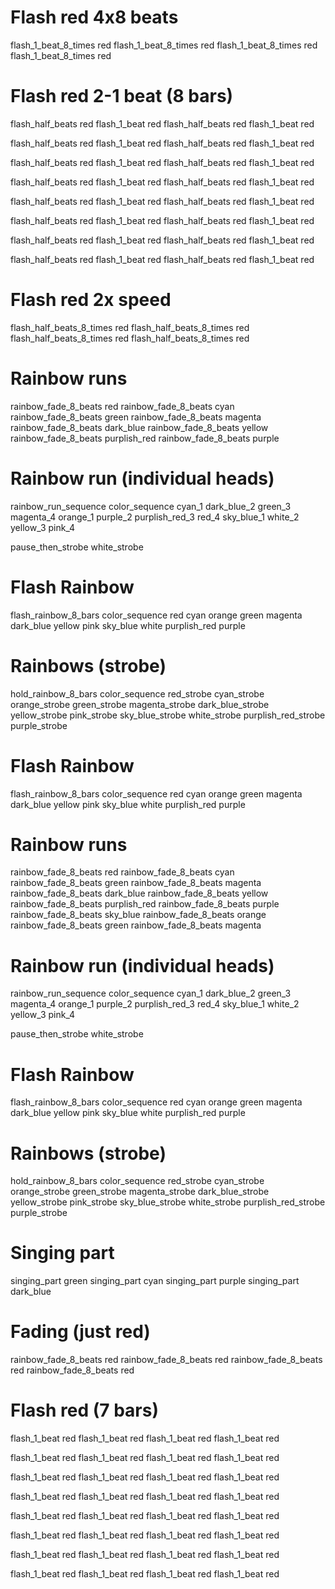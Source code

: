 # Flash red 4x8 beats
flash_1_beat_8_times red
flash_1_beat_8_times red
flash_1_beat_8_times red
flash_1_beat_8_times red

# Flash red 2-1 beat (8 bars)
flash_half_beats red
flash_1_beat red
flash_half_beats red
flash_1_beat red

flash_half_beats red
flash_1_beat red
flash_half_beats red
flash_1_beat red

flash_half_beats red
flash_1_beat red
flash_half_beats red
flash_1_beat red

flash_half_beats red
flash_1_beat red
flash_half_beats red
flash_1_beat red

flash_half_beats red
flash_1_beat red
flash_half_beats red
flash_1_beat red

flash_half_beats red
flash_1_beat red
flash_half_beats red
flash_1_beat red

flash_half_beats red
flash_1_beat red
flash_half_beats red
flash_1_beat red

flash_half_beats red
flash_1_beat red
flash_half_beats red
flash_1_beat red

# Flash red 2x speed
flash_half_beats_8_times red
flash_half_beats_8_times red
flash_half_beats_8_times red
flash_half_beats_8_times red

# Rainbow runs
rainbow_fade_8_beats red
rainbow_fade_8_beats cyan
rainbow_fade_8_beats green
rainbow_fade_8_beats magenta
rainbow_fade_8_beats dark_blue
rainbow_fade_8_beats yellow
rainbow_fade_8_beats purplish_red
rainbow_fade_8_beats purple

# Rainbow run (individual heads)
rainbow_run_sequence color_sequence cyan_1 dark_blue_2 green_3 magenta_4 orange_1 purple_2 purplish_red_3 red_4 sky_blue_1 white_2 yellow_3 pink_4

pause_then_strobe white_strobe

# Flash Rainbow
flash_rainbow_8_bars color_sequence red cyan orange green magenta dark_blue yellow pink sky_blue white purplish_red purple

# Rainbows (strobe)
hold_rainbow_8_bars color_sequence red_strobe cyan_strobe orange_strobe green_strobe magenta_strobe dark_blue_strobe yellow_strobe pink_strobe sky_blue_strobe white_strobe purplish_red_strobe purple_strobe

# Flash Rainbow
flash_rainbow_8_bars color_sequence red cyan orange green magenta dark_blue yellow pink sky_blue white purplish_red purple

# Rainbow runs
rainbow_fade_8_beats red
rainbow_fade_8_beats cyan
rainbow_fade_8_beats green
rainbow_fade_8_beats magenta
rainbow_fade_8_beats dark_blue
rainbow_fade_8_beats yellow
rainbow_fade_8_beats purplish_red
rainbow_fade_8_beats purple
rainbow_fade_8_beats sky_blue
rainbow_fade_8_beats orange
rainbow_fade_8_beats green
rainbow_fade_8_beats magenta

# Rainbow run (individual heads)
rainbow_run_sequence color_sequence cyan_1 dark_blue_2 green_3 magenta_4 orange_1 purple_2 purplish_red_3 red_4 sky_blue_1 white_2 yellow_3 pink_4

pause_then_strobe white_strobe

# Flash Rainbow
flash_rainbow_8_bars color_sequence red cyan orange green magenta dark_blue yellow pink sky_blue white purplish_red purple

# Rainbows (strobe)
hold_rainbow_8_bars color_sequence red_strobe cyan_strobe orange_strobe green_strobe magenta_strobe dark_blue_strobe yellow_strobe pink_strobe sky_blue_strobe white_strobe purplish_red_strobe purple_strobe

# Singing part
singing_part green
singing_part cyan
singing_part purple
singing_part dark_blue

# Fading (just red)
rainbow_fade_8_beats red
rainbow_fade_8_beats red
rainbow_fade_8_beats red
rainbow_fade_8_beats red

# Flash red (7 bars)
flash_1_beat red
flash_1_beat red
flash_1_beat red
flash_1_beat red

flash_1_beat red
flash_1_beat red
flash_1_beat red
flash_1_beat red

flash_1_beat red
flash_1_beat red
flash_1_beat red
flash_1_beat red

flash_1_beat red
flash_1_beat red
flash_1_beat red
flash_1_beat red

flash_1_beat red
flash_1_beat red
flash_1_beat red
flash_1_beat red

flash_1_beat red
flash_1_beat red
flash_1_beat red
flash_1_beat red

flash_1_beat red
flash_1_beat red
flash_1_beat red
flash_1_beat red

flash_1_beat red
flash_1_beat red
flash_1_beat red
flash_1_beat red